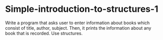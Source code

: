 # Simple-introduction-to-structures-1
Write a program that asks user to enter information about books which consist of title, author, subject. Then, it prints the information about any book that is recorded. Use structures.
